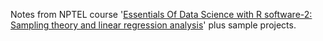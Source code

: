 Notes from NPTEL course '[Essentials Of Data Science with R software-2: Sampling theory and linear regression analysis](https://onlinecourses.nptel.ac.in/noc21_ma36/preview)' plus sample projects. 
